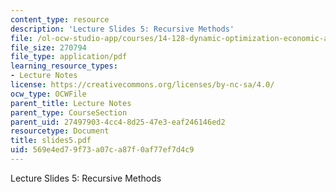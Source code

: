 ```yaml
---
content_type: resource
description: 'Lecture Slides 5: Recursive Methods'
file: /ol-ocw-studio-app/courses/14-128-dynamic-optimization-economic-applications-recursive-methods-spring-2003/569e4ed79f73a07ca87f0af77ef7d4c9_slides5.pdf
file_size: 270794
file_type: application/pdf
learning_resource_types:
- Lecture Notes
license: https://creativecommons.org/licenses/by-nc-sa/4.0/
ocw_type: OCWFile
parent_title: Lecture Notes
parent_type: CourseSection
parent_uid: 27497903-4cc4-8d25-47e3-eaf246146ed2
resourcetype: Document
title: slides5.pdf
uid: 569e4ed7-9f73-a07c-a87f-0af77ef7d4c9
---
```

Lecture Slides 5: Recursive Methods